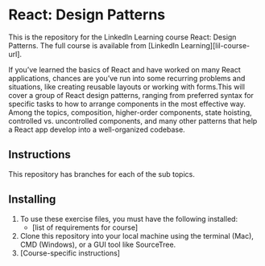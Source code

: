 # React: Design Patterns
This is the repository for the LinkedIn Learning course React: Design Patterns. The full course is available from [LinkedIn Learning][lil-course-url]. 

If you’ve learned the basics of React and have worked on many React applications, chances are you’ve run into some recurring problems and situations, like creating reusable layouts or working with forms.This will cover a group of React design patterns, ranging from preferred syntax for specific tasks to how to arrange components in the most effective way. Among the topics, composition, higher-order components, state hoisting, controlled vs. uncontrolled components, and many other patterns that help a React app develop into a well-organized codebase.

## Instructions
This repository has branches for each of the sub topics.

## Installing
1. To use these exercise files, you must have the following installed:
	- [list of requirements for course]
2. Clone this repository into your local machine using the terminal (Mac), CMD (Windows), or a GUI tool like SourceTree.
3. [Course-specific instructions]

